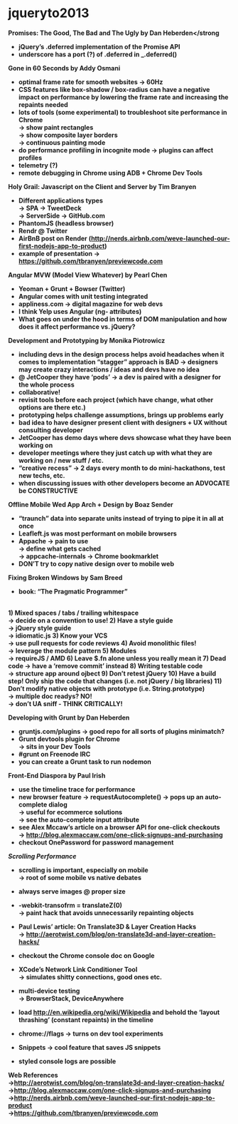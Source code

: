 jqueryto2013
============



<strong>Promises: The Good, The Bad and The Ugly by Dan Heberden</strong
- jQuery’s .deferred implementation of the Promise API
- underscore has a port (?) of .deferred in _.deferred()

<strong>Gone in 60 Seconds by Addy Osmani</strong>
- optimal frame rate for smooth websites → 60Hz
- CSS features like box-shadow / box-radius can have a negative impact on performance by lowering the frame rate and increasing the repaints needed
- lots of tools (some experimental) to troubleshoot site performance in Chrome
    <br>→ show paint rectangles
    <br>→ show composite layer borders
    <br>→ continuous painting mode
- do performance profiling in incognite mode → plugins can affect profiles
- telemetry (?)
- remote debugging in Chrome using ADB + Chrome Dev Tools

<strong>Holy Grail: Javascript on the Client and Server by Tim Branyen</strong>
- Different applications types
    <br>→ SPA → TweetDeck
    <br>→ ServerSide → GitHub.com
- PhantomJS (headless browser)
- Rendr @ Twitter
- AirBnB post on Render (http://nerds.airbnb.com/weve-launched-our-first-nodejs-app-to-product)
- example of presentation → https://github.com/tbranyen/previewcode.com

<strong>Angular MVW (Model View Whatever) by Pearl Chen</strong>
- Yeoman + Grunt + Bowser (Twitter)
- Angular comes with unit testing integrated
- appliness.com →  digital magazine for web devs
- I think Yelp uses Angular (ng- attributes)
- What goes on under the hood in terms of DOM manipulation and how does it affect performance vs. jQuery?

<strong>Development and Prototyping by Monika Piotrowicz</strong>
- including devs in the design process helps avoid headaches when it comes to implementation
“stagger” approach is BAD → designers may create crazy interactions / ideas and devs have no idea
- @ JetCooper they have ‘pods’ → a dev is paired with a designer for the whole process
- collaborative!
- revisit tools before each project (which have change, what other options are there etc.)
- prototyping helps challenge assumptions, brings up problems early
- bad idea to have designer present client with designers + UX without consulting developer
- JetCooper has demo days where devs showcase what they have been working on
- developer meetings where they just catch up with what they are working on / new stuff / etc.
- “creative recess” → 2 days every month to do mini-hackathons, test new techs, etc.
- when discussing issues with other developers become an ADVOCATE
be CONSTRUCTIVE

<strong>Offline Mobile Wed App Arch + Design by Boaz Sender</strong>
- “traunch” data into separate units instead of trying to pipe it in all at once
- Leafleft.js was most performant on mobile browsers
- Appache → pain to use 
    <br>→ define what gets cached
    <br>→ appcache-internals → Chrome bookmarklet
- DON’T try to copy native design over to mobile web

<strong>Fixing Broken Windows by Sam Breed</strong>
- book: “The Pragmatic Programmer”<br>
<br>
1) Mixed spaces / tabs / trailing whitespace
    <br>→ decide on a convention to use!
2) Have a style guide
    <br>→ jQuery style guide
    <br>→ idiomatic.js
3) Know your VCS
    <br>→ use pull requests for code reviews
4) Avoid monolithic files!
    <br>→ leverage the module pattern
5) Modules
    <br>→ requireJS / AMD
6) Leave $.fn alone unless you really mean it
7) Dead code → have a ‘remove commit’ instead
8) Writing testable code
    <br>→ structure app around ojbect
9) Don’t retest jQuery
10) Have a build step! Only ship the code that changes (i.e. not jQuery / big libraries)
11) Don’t modify native objects with prototype (i.e. String.prototype)
    <br>→ multiple doc readys? NO!
    <br>→ don’t UA sniff
- THINK CRITICALLY!

<strong>Developing with Grunt by Dan Heberden</strong>
- gruntjs.com/plugins → good repo for all sorts of plugins
minimatch?
- Grunt devtools plugin for Chrome
    <br>→ sits in your Dev Tools
- #grunt on Freenode IRC
- you can create a Grunt task to run nodemon

<strong>Front-End Diaspora by Paul Irish</strong>
- use the timeline trace for performance
- new browser feature → requestAutocomplete() → pops up an auto-complete dialog
    <br>→ useful for ecommerce solutions
    <br>→ see the auto-complete input attribute
- see Alex Mccaw’s article on a browser API for one-click checkouts
    <br>→ http://blog.alexmaccaw.com/one-click-signups-and-purchasing 
- checkout OnePassword for password management

<i>Scrolling Performance</i>
- scrolling is important, especially on mobile
    <br>→ root of some mobile vs native debates 
- always serve images @ proper size
- -webkit-transofrm = translateZ(0)
    <br>→ paint hack that avoids unnecessarily repainting objects
- Paul Lewis’ article: On Translate3D & Layer Creation Hacks
    <br>→ http://aerotwist.com/blog/on-translate3d-and-layer-creation-hacks/
- checkout the Chrome console doc on Google 

- XCode’s Network Link Conditioner Tool
    <br>→ simulates shitty connections, good ones etc.
- multi-device testing
    <br>→ BrowserStack, DeviceAnywhere
- load http://en.wikipedia.org/wiki/Wikipedia and behold the ‘layout thrashing’ (constant repaints) in the timeline
- chrome://flags → turns on dev tool experiments
- Snippets → cool feature that saves JS snippets
- styled console logs are possible
 
<strong>Web References</strong><br>
→http://aerotwist.com/blog/on-translate3d-and-layer-creation-hacks/<br>
→http://blog.alexmaccaw.com/one-click-signups-and-purchasing<br>
→http://nerds.airbnb.com/weve-launched-our-first-nodejs-app-to-product<br>
→https://github.com/tbranyen/previewcode.com<br>
